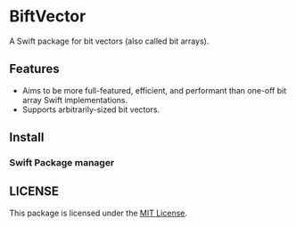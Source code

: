 
# BiftVector

A Swift package for bit vectors (also called bit arrays).

## Features
 - Aims to be more full-featured, efficient, and performant than one-off bit array Swift implementations.
 - Supports arbitrarily-sized bit vectors.
 


## Install

### Swift Package manager


## LICENSE

This package is licensed under the [MIT License](LICENSE.txt).


